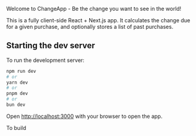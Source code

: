 Welcome to ChangeApp - Be the change you want to see in the world!

This is a fully client-side React + Next.js app. It calculates the change due for a given purchase, and optionally stores a list of past purchases.

## Starting the dev server

To run the development server:

```bash
npm run dev
# or
yarn dev
# or
pnpm dev
# or
bun dev
```

Open [http://localhost:3000](http://localhost:3000) with your browser to open the app.

To build 
